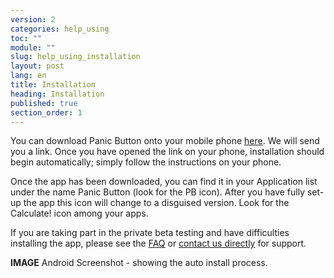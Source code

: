 ```yaml
---
version: 2
categories: help_using
toc: ""
module: ""
slug: help_using_installation
layout: post
lang: en
title: Installation
heading: Installation
published: true
section_order: 1
---
```


You can download Panic Button onto your mobile phone [here](https://panicbutton.io/#download).  We will send you a link. Once you have opened the link on your phone, installation should begin automatically; simply follow the instructions on your phone. 

Once the app has been downloaded, you can find it in your Application list under the name Panic Button (look for the PB icon). After you have fully set-up the app this icon will change to a disguised version. Look for the Calculate! icon among your apps. 

If you are taking part in the private beta testing and have difficulties installing the app, please see the [FAQ](https://panicbutton.iilab.org/help/help-using.html#help_using_faq) or [contact us directly](mailto:support@panicbutton.io) for support.

**IMAGE** Android Screenshot - showing the auto install process.
